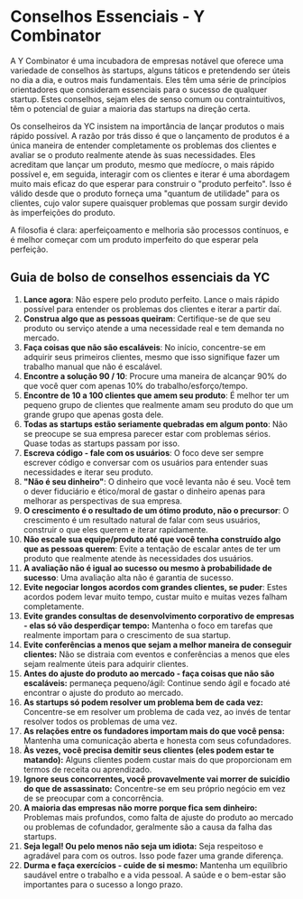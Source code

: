# Conselhos Essenciais - Y Combinator

A Y Combinator é uma incubadora de empresas notável que oferece uma variedade de conselhos às startups, alguns táticos e pretendendo ser úteis no dia a dia, e outros mais fundamentais. Eles têm uma série de princípios orientadores que consideram essenciais para o sucesso de qualquer startup. Estes conselhos, sejam eles de senso comum ou contraintuitivos, têm o potencial de guiar a maioria das startups na direção certa.

Os conselheiros da YC insistem na importância de lançar produtos o mais rápido possível. A razão por trás disso é que o lançamento de produtos é a única maneira de entender completamente os problemas dos clientes e avaliar se o produto realmente atende às suas necessidades. Eles acreditam que lançar um produto, mesmo que medíocre, o mais rápido possível e, em seguida, interagir com os clientes e iterar é uma abordagem muito mais eficaz do que esperar para construir o "produto perfeito". Isso é válido desde que o produto forneça uma "quantum de utilidade" para os clientes, cujo valor supere quaisquer problemas que possam surgir devido às imperfeições do produto.

A filosofia é clara: aperfeiçoamento e melhoria são processos contínuos, e é melhor começar com um produto imperfeito do que esperar pela perfeição.

## Guia de bolso de conselhos essenciais da YC

1. **Lance agora**: Não espere pelo produto perfeito. Lance o mais rápido possível para entender os problemas dos clientes e iterar a partir daí.
2. **Construa algo que as pessoas queiram**: Certifique-se de que seu produto ou serviço atende a uma necessidade real e tem demanda no mercado.
3. **Faça coisas que não são escaláveis**: No início, concentre-se em adquirir seus primeiros clientes, mesmo que isso signifique fazer um trabalho manual que não é escalável.
4. **Encontre a solução 90 / 10**: Procure uma maneira de alcançar 90% do que você quer com apenas 10% do trabalho/esforço/tempo.
5. **Encontre de 10 a 100 clientes que amem seu produto**: É melhor ter um pequeno grupo de clientes que realmente amam seu produto do que um grande grupo que apenas gosta dele.
6. **Todas as startups estão seriamente quebradas em algum ponto**: Não se preocupe se sua empresa parecer estar com problemas sérios. Quase todas as startups passam por isso.
7. **Escreva código - fale com os usuários**: O foco deve ser sempre escrever código e conversar com os usuários para entender suas necessidades e iterar seu produto.
8. **"Não é seu dinheiro"**: O dinheiro que você levanta não é seu. Você tem o dever fiduciário e ético/moral de gastar o dinheiro apenas para melhorar as perspectivas de sua empresa.
9. **O crescimento é o resultado de um ótimo produto, não o precursor**: O crescimento é um resultado natural de falar com seus usuários, construir o que eles querem e iterar rapidamente.
10. **Não escale sua equipe/produto até que você tenha construído algo que as pessoas querem**: Evite a tentação de escalar antes de ter um produto que realmente atende às necessidades dos usuários.
11. **A avaliação não é igual ao sucesso ou mesmo à probabilidade de sucesso**: Uma avaliação alta não é garantia de sucesso.
12. **Evite negociar longos acordos com grandes clientes, se puder**: Estes acordos podem levar muito tempo, custar muito e muitas vezes falham completamente.
13. **Evite grandes consultas de desenvolvimento corporativo de empresas - elas só vão desperdiçar tempo:** Mantenha o foco em tarefas que realmente importam para o crescimento de sua startup.
14. **Evite conferências a menos que sejam a melhor maneira de conseguir clientes:** Não se distraia com eventos e conferências a menos que eles sejam realmente úteis para adquirir clientes.
15. **Antes do ajuste do produto ao mercado - faça coisas que não são escaláveis:** permaneça pequeno/ágil: Continue sendo ágil e focado até encontrar o ajuste do produto ao mercado.
16. **As startups só podem resolver um problema bem de cada vez:** Concentre-se em resolver um problema de cada vez, ao invés de tentar resolver todos os problemas de uma vez.
17. **As relações entre os fundadores importam mais do que você pensa:** Mantenha uma comunicação aberta e honesta com seus cofundadores.
18. **Às vezes, você precisa demitir seus clientes (eles podem estar te matando):** Alguns clientes podem custar mais do que proporcionam em termos de receita ou aprendizado.
19. **Ignore seus concorrentes, você provavelmente vai morrer de suicídio do que de assassinato:** Concentre-se em seu próprio negócio em vez de se preocupar com a concorrência.
20. **A maioria das empresas não morre porque fica sem dinheiro:** Problemas mais profundos, como falta de ajuste do produto ao mercado ou problemas de cofundador, geralmente são a causa da falha das startups.
21. **Seja legal! Ou pelo menos não seja um idiota:** Seja respeitoso e agradável para com os outros. Isso pode fazer uma grande diferença.
22. **Durma e faça exercícios - cuide de si mesmo:** Mantenha um equilíbrio saudável entre o trabalho e a vida pessoal. A saúde e o bem-estar são importantes para o sucesso a longo prazo.
